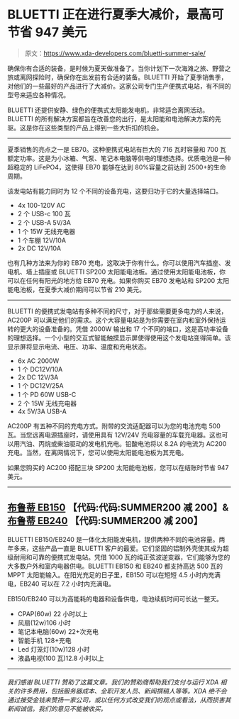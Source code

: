 # BLUETTI 正在进行夏季大减价，最高可节省 947 美元

> 原文：<https://www.xda-developers.com/bluetti-summer-sale/>

确保你有合适的装备，是时候为夏天做准备了。当你计划下一次海滩之旅、野营之旅或离网探险时，确保你在出发前有合适的装备。BLUETTI 开始了夏季销售季，对他们的一些最好的产品进行了大减价。这家公司专门生产便携式电站，有不同的型号来适应各种情况。

BLUETTI 还提供安静、绿色的便携式太阳能发电机，非常适合离网活动。BLUETTI 的所有解决方案都旨在改善您的出行，是太阳能和电池解决方案的先驱。这是你在这些类型的产品上得到一些大折扣的机会。

* * *

夏季销售的亮点之一是 EB70。这种便携式电站有巨大的 716 瓦时容量和 700 瓦额定功率。这是为小冰箱、气泵、笔记本电脑等供电的理想选择。优质电池是一种超稳定的 LiFePO4，这使得 EB70 能够在达到 80%容量之前达到 2500+的生命周期。

该发电站有能力同时为 12 个不同的设备充电，这要归功于它的大量选择端口。

*   4x 100-120V AC
*   2 个 USB-c 100 瓦
*   2 个 USB-A 5V/3A
*   1 个 15W 无线充电器
*   1 个车棚 12V/10A
*   2x DC 12V/10A

也有几种方法来为你的 EB70 充电，这取决于你有什么。你可以使用汽车插座、发电机、墙上插座或 BLUETTI SP200 太阳能电池板。通过使用太阳能电池板，你可以在任何有阳光的地方给 EB70 充电。如果你购买 EB70 发电站和 SP200 太阳能电池板，在夏季大减价期间可以节省 210 美元。

* * *

BLUETTI 的便携式发电站有多种不同的尺寸，对于那些需要更多电力的人来说，AC200P 可以满足他们的需求。这个大容量电站是为你需要在室内和室外保持运转的更大的设备准备的。凭借 2000W 输出和 17 个不同的端口，这是高功率设备的理想选择。一个小型的交互式智能触摸显示屏使得使用这个发电站变得简单。该显示屏将显示电流、电压、功率、温度和充电状态。

*   6x AC 2000W
*   1 个 DC12V/10A
*   2x DC 12V/3A
*   1 个 DC12V/25A
*   1 个 PD 60W USB-C
*   2 个 15W 无线充电器
*   4x 5V/3A USB-A

AC200P 有五种不同的充电方式。附带的交流适配器可以为您的电池充电 500 瓦。当您远离电源插座时，请使用具有 12V/24V 充电容量的车载充电器。这也可以用汽油、丙烷或柴油驱动的发电机充电。铅酸电池将以 8.2A 的电流为 AC200 充电。当然，在离网情况下，您可以使用太阳能电池板为其充电。

如果您购买的 AC200 搭配三块 SP200 太阳能电池板，您可以在结账时节省 947 美元。

* * *

## [布鲁蒂 EB150](https://www.bluettipower.com/products/bluetti-eb150-1500wh-1000w-portable-power-station) 【代码:代码:SUMMER200 减 200】&[布鲁蒂 EB240](https://www.bluettipower.com/products/blutti-1500wh-portable-power-station) 【代码:SUMMER200 减 200】

BLUETTI EB150/EB240 是一体化太阳能发电机，提供两种不同的电池容量。两年多来，这些产品一直是 BLUETTI 客户的最爱。它们坚固的铝制外壳使其成为超级耐用和可靠的便携式发电站。凭借 1000 瓦的纯正弦波逆变器，它们能够为您的大多数户外和室内电器供电。BLUETTI EB150 和 EB240 都支持高达 500 瓦的 MPPT 太阳能输入。在阳光充足的日子里，EB150 可以在短短 4.5 小时内充满电，EB240 可以在 7.2 小时内充满电。

EB150/EB240 可以为高能耗的电器和设备供电，电池续航时间可长达一整天。

*   CPAP(60w) 22 小时以上
*   风扇(12w)106 小时
*   笔记本电脑(60w) 22+次充电
*   智能手机 128+充电
*   Led 灯笼灯(10w)128 小时
*   液晶电视(100 瓦)12.8 小时以上

* * *

###### 我们感谢 BLUETTI 赞助了这篇文章。我们的赞助商帮助我们支付与运行 XDA 相关的许多费用，包括服务器成本、全职开发人员、新闻撰稿人等等。XDA 绝不会通过接受金钱来赞扬一家公司，或以任何方式改变我们的观点或看法，从而损害其新闻诚信。我们的意见不能被收买。